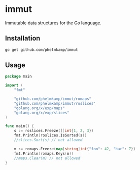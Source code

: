 # immut

Immutable data structures for the Go language.

## Installation

```bash
go get github.com/phelmkamp/immut
```

## Usage

```go
package main

import (
	"fmt"

	"github.com/phelmkamp/immut/romaps"
	"github.com/phelmkamp/immut/roslices"
	"golang.org/x/exp/maps"
	"golang.org/x/exp/slices"
)

func main() {
	s := roslices.Freeze([]int{1, 2, 3})
	fmt.Println(roslices.IsSorted(s))
	//slices.Sort(s) // not allowed

	m := romaps.Freeze(map[string]int{"foo": 42, "bar": 7})
	fmt.Println(romaps.Keys(m))
	//maps.Clear(m) // not allowed
}
```
